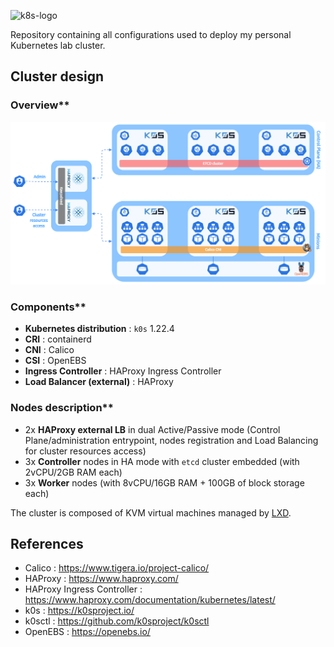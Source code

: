 <p><img src="https://upload.wikimedia.org/wikipedia/commons/thumb/6/67/Kubernetes_logo.svg/2560px-Kubernetes_logo.svg.png" alt="k8s-logo" title="k8s" align="top" height=100 /></p>

Repository containing all configurations used to deploy my personal Kubernetes lab cluster.

## Cluster design

### Overview**

![My Kubernetes cluster](docs/cluster-10122021-1.png)

### Components**

  - **Kubernetes distribution** : `k0s` 1.22.4 
  - **CRI** : containerd
  - **CNI** : Calico
  - **CSI** : OpenEBS
  - **Ingress Controller** : HAProxy Ingress Controller
  - **Load Balancer (external)** : HAProxy

### Nodes description**

  - 2x **HAProxy external LB** in dual Active/Passive mode (Control Plane/administration entrypoint, nodes registration and Load Balancing for cluster resources access)
  - 3x **Controller** nodes in HA mode with `etcd` cluster embedded (with 2vCPU/2GB RAM each)
  - 3x **Worker** nodes (with 8vCPU/16GB RAM + 100GB of block storage each)
 
The cluster is composed of KVM virtual machines managed by [LXD](https://linuxcontainers.org/lxd/).

## References

- Calico : https://www.tigera.io/project-calico/
- HAProxy : https://www.haproxy.com/
- HAProxy Ingress Controller : https://www.haproxy.com/documentation/kubernetes/latest/
- k0s : https://k0sproject.io/
- k0sctl : https://github.com/k0sproject/k0sctl
- OpenEBS : https://openebs.io/
